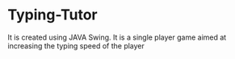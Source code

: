 # Typing-Tutor
It is created using JAVA Swing. It is a single player game aimed at  increasing the typing speed of the player
